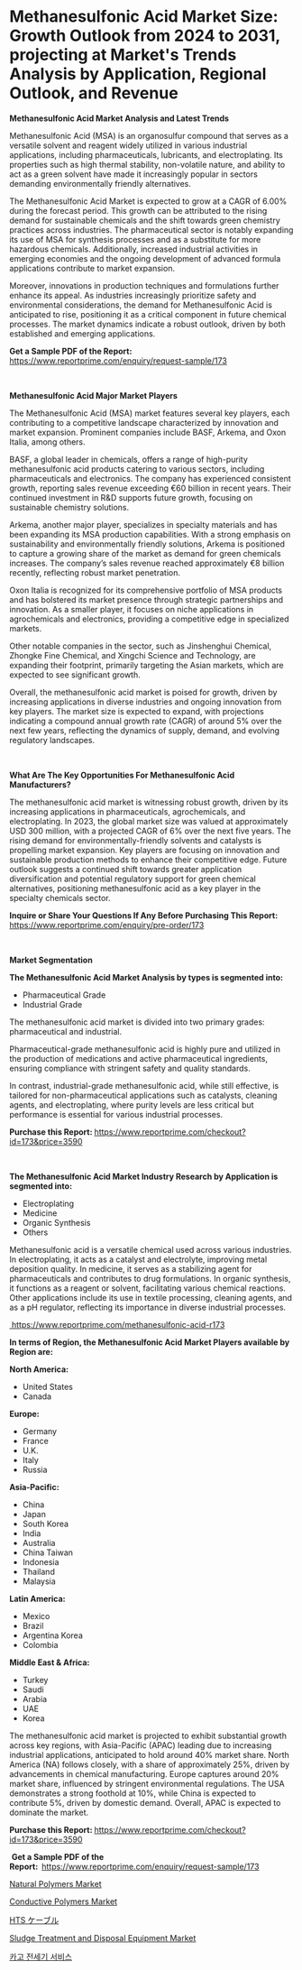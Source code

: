 <p><h1>Methanesulfonic Acid Market Size: Growth Outlook from 2024 to 2031, projecting at Market's Trends Analysis by Application, Regional Outlook, and Revenue</h1></p><p><strong>Methanesulfonic Acid Market Analysis and Latest Trends</strong></p>
<p><p>Methanesulfonic Acid (MSA) is an organosulfur compound that serves as a versatile solvent and reagent widely utilized in various industrial applications, including pharmaceuticals, lubricants, and electroplating. Its properties such as high thermal stability, non-volatile nature, and ability to act as a green solvent have made it increasingly popular in sectors demanding environmentally friendly alternatives.</p><p>The Methanesulfonic Acid Market is expected to grow at a CAGR of 6.00% during the forecast period. This growth can be attributed to the rising demand for sustainable chemicals and the shift towards green chemistry practices across industries. The pharmaceutical sector is notably expanding its use of MSA for synthesis processes and as a substitute for more hazardous chemicals. Additionally, increased industrial activities in emerging economies and the ongoing development of advanced formula applications contribute to market expansion. </p><p>Moreover, innovations in production techniques and formulations further enhance its appeal. As industries increasingly prioritize safety and environmental considerations, the demand for Methanesulfonic Acid is anticipated to rise, positioning it as a critical component in future chemical processes. The market dynamics indicate a robust outlook, driven by both established and emerging applications.</p></p>
<p><strong>Get a Sample PDF of the Report:&nbsp;</strong> <a href="https://www.reportprime.com/enquiry/request-sample/173">https://www.reportprime.com/enquiry/request-sample/173</a></p>
<p>&nbsp;</p>
<p><strong>Methanesulfonic Acid Major Market Players</strong></p>
<p><p>The Methanesulfonic Acid (MSA) market features several key players, each contributing to a competitive landscape characterized by innovation and market expansion. Prominent companies include BASF, Arkema, and Oxon Italia, among others. </p><p>BASF, a global leader in chemicals, offers a range of high-purity methanesulfonic acid products catering to various sectors, including pharmaceuticals and electronics. The company has experienced consistent growth, reporting sales revenue exceeding €60 billion in recent years. Their continued investment in R&D supports future growth, focusing on sustainable chemistry solutions.</p><p>Arkema, another major player, specializes in specialty materials and has been expanding its MSA production capabilities. With a strong emphasis on sustainability and environmentally friendly solutions, Arkema is positioned to capture a growing share of the market as demand for green chemicals increases. The company’s sales revenue reached approximately €8 billion recently, reflecting robust market penetration.</p><p>Oxon Italia is recognized for its comprehensive portfolio of MSA products and has bolstered its market presence through strategic partnerships and innovation. As a smaller player, it focuses on niche applications in agrochemicals and electronics, providing a competitive edge in specialized markets. </p><p>Other notable companies in the sector, such as Jinshenghui Chemical, Zhongke Fine Chemical, and Xingchi Science and Technology, are expanding their footprint, primarily targeting the Asian markets, which are expected to see significant growth.</p><p>Overall, the methanesulfonic acid market is poised for growth, driven by increasing applications in diverse industries and ongoing innovation from key players. The market size is expected to expand, with projections indicating a compound annual growth rate (CAGR) of around 5% over the next few years, reflecting the dynamics of supply, demand, and evolving regulatory landscapes.</p></p>
<p>&nbsp;</p>
<p><strong>What Are The Key Opportunities For Methanesulfonic Acid Manufacturers?</strong></p>
<p><p>The methanesulfonic acid market is witnessing robust growth, driven by its increasing applications in pharmaceuticals, agrochemicals, and electroplating. In 2023, the global market size was valued at approximately USD 300 million, with a projected CAGR of 6% over the next five years. The rising demand for environmentally-friendly solvents and catalysts is propelling market expansion. Key players are focusing on innovation and sustainable production methods to enhance their competitive edge. Future outlook suggests a continued shift towards greater application diversification and potential regulatory support for green chemical alternatives, positioning methanesulfonic acid as a key player in the specialty chemicals sector.</p></p>
<p><strong>Inquire or Share Your Questions If Any Before Purchasing This Report:</strong> <a href="https://www.reportprime.com/enquiry/pre-order/173">https://www.reportprime.com/enquiry/pre-order/173</a></p>
<p>&nbsp;</p>
<p><strong>Market Segmentation</strong></p>
<p><strong>The Methanesulfonic Acid Market Analysis by types is segmented into:</strong></p>
<p><ul><li>Pharmaceutical Grade</li><li>Industrial Grade</li></ul></p>
<p><p>The methanesulfonic acid market is divided into two primary grades: pharmaceutical and industrial. </p><p>Pharmaceutical-grade methanesulfonic acid is highly pure and utilized in the production of medications and active pharmaceutical ingredients, ensuring compliance with stringent safety and quality standards. </p><p>In contrast, industrial-grade methanesulfonic acid, while still effective, is tailored for non-pharmaceutical applications such as catalysts, cleaning agents, and electroplating, where purity levels are less critical but performance is essential for various industrial processes.</p></p>
<p><strong>Purchase this Report:&nbsp;</strong><a href="https://www.reportprime.com/checkout?id=173&price=3590">https://www.reportprime.com/checkout?id=173&price=3590</a></p>
<p>&nbsp;</p>
<p><strong>The Methanesulfonic Acid Market Industry Research by Application is segmented into:</strong></p>
<p><ul><li>Electroplating</li><li>Medicine</li><li>Organic Synthesis</li><li>Others</li></ul></p>
<p><p>Methanesulfonic acid is a versatile chemical used across various industries. In electroplating, it acts as a catalyst and electrolyte, improving metal deposition quality. In medicine, it serves as a stabilizing agent for pharmaceuticals and contributes to drug formulations. In organic synthesis, it functions as a reagent or solvent, facilitating various chemical reactions. Other applications include its use in textile processing, cleaning agents, and as a pH regulator, reflecting its importance in diverse industrial processes.</p></p>
<p><a href="https://www.reportprime.com/methanesulfonic-acid-r173">&nbsp;https://www.reportprime.com/methanesulfonic-acid-r173</a></p>
<p><strong>In terms of Region, the Methanesulfonic Acid Market Players available by Region are:</strong></p>
<p>
    <p> <strong> North America: </strong>
        <ul>
            <li>United States</li>
            <li>Canada</li>
        </ul>
        </p> 
    <p> <strong> Europe: </strong>
        <ul>
            <li>Germany</li>
            <li>France</li>
            <li>U.K.</li>
            <li>Italy</li>
            <li>Russia</li>
        </ul>
        </p> 
    <p> <strong> Asia-Pacific: </strong>
        <ul>
            <li>China</li>
            <li>Japan</li>
            <li>South Korea</li>
            <li>India</li>
            <li>Australia</li>
            <li>China Taiwan</li>
            <li>Indonesia</li>
            <li>Thailand</li>
            <li>Malaysia</li>
        </ul>
        </p> 
    <p> <strong> Latin America: </strong>
        <ul>
            <li>Mexico</li>
            <li>Brazil</li>
            <li>Argentina Korea</li>
            <li>Colombia</li>
        </ul>
        </p> 
    <p> <strong> Middle East & Africa: </strong>
        <ul>
            <li>Turkey</li>
            <li>Saudi</li>
            <li>Arabia</li>
            <li>UAE</li>
            <li>Korea</li>
        </ul>
    </p>
    </p>
<p><p>The methanesulfonic acid market is projected to exhibit substantial growth across key regions, with Asia-Pacific (APAC) leading due to increasing industrial applications, anticipated to hold around 40% market share. North America (NA) follows closely, with a share of approximately 25%, driven by advancements in chemical manufacturing. Europe captures around 20% market share, influenced by stringent environmental regulations. The USA demonstrates a strong foothold at 10%, while China is expected to contribute 5%, driven by domestic demand. Overall, APAC is expected to dominate the market.</p></p>
<p><strong>Purchase this Report: </strong><a href="https://www.reportprime.com/checkout?id=173&price=3590">https://www.reportprime.com/checkout?id=173&price=3590</a></p>
<p>&nbsp;<strong>Get a Sample PDF of the Report:&nbsp;&nbsp;</strong><a href="https://www.reportprime.com/enquiry/request-sample/173">https://www.reportprime.com/enquiry/request-sample/173</a></p>
<p><strong></strong></p>
<p><p><a href="https://github.com/ChiragRp1/Market-Research-Report-List-6/blob/main/natural-polymers-market.md">Natural Polymers Market</a></p><p><a href="https://medium.com/@willowbruen/global-conductive-polymers-market-sector-2024-2031-market-metrics-and-market-strategic-insights-f58057876b12">Conductive Polymers Market</a></p><p><a href="https://medium.com/@erickbotsfortrd46766/hts%E3%82%B1%E3%83%BC%E3%83%96%E3%83%AB%E5%B8%82%E5%A0%B4%E3%81%AE%E5%8B%95%E5%90%91-hts%E3%82%B1%E3%83%BC%E3%83%96%E3%83%AB%E5%B8%82%E5%A0%B4%E3%81%AE%E6%B4%9E%E5%AF%9F%E3%81%A8%E4%BA%88%E6%B8%AC%E5%88%86%E6%9E%90%E3%81%AB%E7%84%A6%E7%82%B9%E3%82%92%E5%BD%93%E3%81%A6%E3%82%8B-2024%E5%B9%B4-2031%E5%B9%B4-92da816913cb">HTS ケーブル</a></p><p><a href="https://www.linkedin.com/pulse/global-sludge-treatment-disposal-equipment-market-8zmpe?trackingId=2baKeTdcTneWigqIXFRgDw%3D%3D">Sludge Treatment and Disposal Equipment Market</a></p><p><a href="https://medium.com/@wpzbonrg51/%ED%98%81%EC%8B%A0%EC%9D%98-%EB%AF%B8%EB%9E%98-%EA%B8%80%EB%A1%9C%EB%B2%8C-%ED%99%94%EB%AC%BC-%EC%A0%84%EC%84%B8-%EC%84%9C%EB%B9%84%EC%8A%A4-%EC%8B%9C%EC%9E%A5-%EC%84%B1%EC%9E%A5-%EB%B0%8F-%EA%B8%B0%ED%9A%8C-2024-2031-f92fd05e4d18">카고 전세기 서비스</a></p></p>
